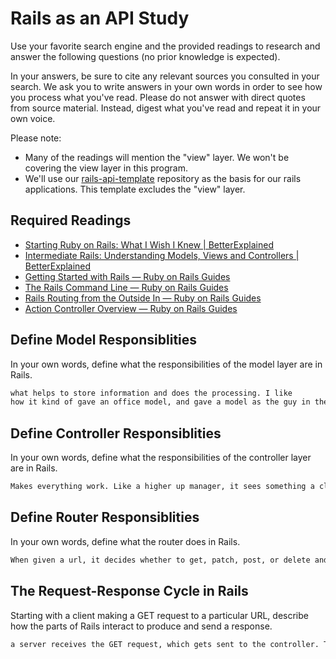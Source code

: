 # Rails as an API Study

Use your favorite search engine and the provided readings to research and answer
the following questions (no prior knowledge is expected).

In your answers, be sure to cite any relevant sources you consulted in your
search. We ask you to write answers in your own words in order to see how you
process what you've read. Please do not answer with direct quotes from source
material. Instead, digest what you've read and repeat it in your own voice.

Please note:

-   Many of the readings will mention the "view" layer. We won't be covering the
    view layer in this program.
-   We'll use our [rails-api-template](https://github.com/ga-wdi-boston/rails-api-template)
    repository as the basis for our rails applications.
    This template excludes the "view" layer.

## Required Readings

-   [Starting Ruby on Rails: What I Wish I Knew | BetterExplained](http://betterexplained.com/articles/starting-ruby-on-rails-what-i-wish-i-knew/)
-   [Intermediate Rails: Understanding Models, Views and Controllers | BetterExplained](http://betterexplained.com/articles/intermediate-rails-understanding-models-views-and-controllers/)
-   [Getting Started with Rails — Ruby on Rails Guides](http://guides.rubyonrails.org/getting_started.html)
-   [The Rails Command Line — Ruby on Rails Guides](http://guides.rubyonrails.org/command_line.html)
-   [Rails Routing from the Outside In — Ruby on Rails Guides](http://guides.rubyonrails.org/routing.html)
-   [Action Controller Overview — Ruby on Rails Guides](http://guides.rubyonrails.org/action_controller_overview.html)

## Define Model Responsiblities

In your own words, define what the responsibilities of the model layer are in
Rails.

```md
what helps to store information and does the processing. I like
how it kind of gave an office model, and gave a model as the guy in the back who actually has to get the dirty work done. Kind of like the read, write, of and to the database.
```

## Define Controller Responsiblities

In your own words, define what the responsibilities of the controller layer are
in Rails.

```md
Makes everything work. Like a higher up manager, it sees something a client wants, and orders people to get it done without really micromanaging the details of how it happens. It just gets told and is expected to be done.
```

## Define Router Responsiblities

In your own words, define what the router does in Rails.

```md
When given a url, it decides whether to get, patch, post, or delete and works with the controller in order to process a url request properly.
```

## The Request-Response Cycle in Rails

Starting with a client making a GET request to a particular URL, describe how
the parts of Rails interact to produce and send a response.

```md
a server receives the GET request, which gets sent to the controller. The controller is what then sees it as  a get request, gives it to the model which gets the URL requested from the database, and the view puts what the controller was given to display the HTML, and finally the HTML requested is given to the server again from the controller. And then the server gives that to the user, and hopefully the user will see what they requested or else there will be an error in the HTTP if say it's not there.
```
